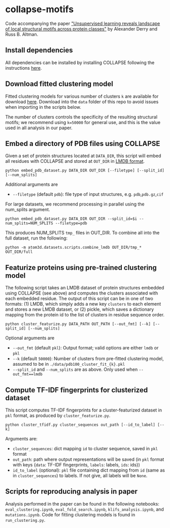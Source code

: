 # collapse-motifs

Code accompanying the paper ["Unsupervised learning reveals landscape of local structural motifs across protein classes"](https://www.biorxiv.org/content/10.1101/2023.12.04.569990v1) by Alexander Derry and Russ B. Altman.

## Install dependencies

All dependencies can be installed by installing COLLAPSE following the instructions [here](https://github.com/awfderry/COLLAPSE/tree/main).

## Download fitted clustering model

Fitted clustering models for various number of clusters `k` are available for download [here](https://zenodo.org/records/10699466). Download into the `data` folder of this repo to avoid issues when importing in the scripts below.

The number of clusters controls the specificity of the resulting structural motifs; we recommend using `k=50000` for general use, and this is the value used in all analysis in our paper. 

## Embed a directory of PDB files using COLLAPSE

Given a set of protein structures located at `DATA_DIR`, this script will embed all residues with COLLAPSE and stored at `OUT_DIR` in [LMDB format](https://github.com/awfderry/COLLAPSE/tree/main?tab=readme-ov-file#embed-entire-dataset-of-pdb-files).

```python embed_pdb_dataset.py DATA_DIR OUT_DIR [--filetype] [--split_id] [--num_splits]```

Additional arguments are 
- `--filetype` (default `pdb`): file type of input structures, e.g. `pdb`,`pdb.gz`,`cif`

For large datasets, we recommend processing in parallel using the num_splits argument.

```python embed_pdb_dataset.py DATA_DIR OUT_DIR --split_id=$i --num_splits=NUM_SPLITS --filetype=pdb```

This produces NUM_SPLITS `tmp_` files in OUT_DIR. To combine all into the full dataset, run the following:

```python -m atom3d.datasets.scripts.combine_lmdb OUT_DIR/tmp_* OUT_DIR/full```

## Featurize proteins using pre-trained clustering model

The following script takes an LMDB dataset of protein structures embedded using COLLAPSE (see above) and computes the clusters associated with each embedded residue. The output of this script can be in one of two formats: (1) LMDB, which simply adds a new key `clusters` to each element and stores a new LMDB dataset, or (2) pickle, which saves a dictionary mapping from the protein id to the list of clusters in residue sequence order.

```python cluster_featurize.py DATA_PATH OUT_PATH [--out_fmt] [--k] [--split_id] [--num_splits]```

Optional arguments are
- `--out_fmt` (default `pkl`): Output format; valid options are either `lmdb` or `pkl`
- `--k` (default `50000`): Number of clusters from pre-fitted clustering model, assumed to be in `./data/pdb100_cluster_fit_{k}.pkl`
- `--split_id` and `--num_splits` are as above. Only used when `--out_fmt==lmdb`


## Compute TF-IDF fingerprints for clusterized dataset

This script computes TF-IDF fingerprints for a cluster-featurized dataset in `pkl` format, as produced by `cluster_featurize.py`.

```python cluster_tfidf.py cluster_sequences out_path [--id_to_label] [--k]```

Arguments are:
- `cluster_sequences`: dict mapping `id` to cluster sequence, saved in `pkl` format
- `out_path`: path where output representations will be saved (in `pkl` format with keys {`data`: TF-IDF fingerprints, `labels`: labels, `ids`: ids})
- `id_to_label` (optional): `pkl` file containing dict mapping from `id` (same as in `cluster_sequences`) to labels. If not give, all labels will be `None`.

## Scripts for reproducing analysis in paper

Analysis performed in the paper can be found in the following notebooks: `eval_clustering.ipynb`, `eval_fold_search.ipynb`, `klifs_analysis.ipynb`, and `mutations.ipynb`. Code for fitting clustering models is found in `run_clustering.py`.